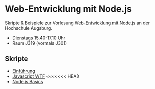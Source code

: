 # Web-Entwicklung mit Node.js

Skripte & Beispiele zur Vorlesung [Web-Entwicklung mit Node.js](http://www.hs-augsburg.de/fakultaet/informatik/studium/wahlpflichtveranstaltung/web_entwicklung/index.html) an der Hochschule Augsburg. 

- Dienstags 15.40-17.10 Uhr 
- Raum J319 (vormals J301)

## Skripte

- [Einführung](http://hsa-nodejs-workshop.github.io/nodejs-workshop/lectures/einfuehrung)
- [Javascript WTF](http://hsa-nodejs-workshop.github.io/nodejs-workshop/lectures/javascript-wtf)
<<<<<<< HEAD
- [Node.js Basics](http://hsa-nodejs-workshop.github.io/nodejs-workshop/lectures/nodejs-basics)

